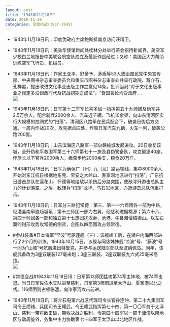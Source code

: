 ```yaml
---
layout: post
title: "1943年11月18日"
date: 2018-11-18
categories: 全面抗战(1937-1945)
---
```


<meta name="referrer" content="no-referrer" />

- 1943年11月18日讯：印度伪政府主席鲍斯抵南京访问汪精卫。 

- 1943年11月18日讯：美驻华使馆新闻处桂林分处举行茶会招待新闻界，美空军少校白兰地报告中美联合航空队成立及最近作战经过；又称：美国正大力帮助训练空军飞行员、机械员。 

- 1943年11月18日讯：作家王亚平、舒舍予、茅盾等53人致函国民党中央宣传部、中央图书杂志审查委员会和重庆市图书杂志审查处并呈行政院、蒋介石、孔祥熙，提出改进文化事业出版工作之意见14条。批评当局“对于文化出版事业之规定多沿训政时代及抗战初期之成法”，“吾国言论均受政府 ... <br/><img src="https://wx3.sinaimg.cn/large/aca367d8ly1fxcikxl2odj20c80cw0sw.jpg" />

- 1943年11月18日讯：日军第十二军军长喜多诚一指挥第五十九师团及伪军共2.5万余人，配合骑兵2000余人、汽车近千辆、飞机10余架，向山东清河区实行大规模的拉网式的“扫荡”。清河区八路军在民兵配合下，破袭日伪后方交通。一周内作战20次，攻克据点四处，炸毁日军汽车九辆，火车一列，破袭公路200里。 

- 1943年11月18日讯：山东滨海区八路军一部向赣榆城发起进攻。20日收复该城，全歼伪和平救国军第三十六师第七十一旅及县伪警备队，攻克碉堡40座，俘旅长以下官兵2000余人，缴获步枪2000余支，粮食20万斤。 

- 1943年11月18日讯：日军为确保广（州）九（龙）路运输线，集中8000余人开始对东江抗日根据地东莞、宝安之大岭山、客家洞地区进行“扫荡”。广东抗日游击总队在莲花山、怀德等地给敌以杀伤后分路突围，使敌寻歼游击总队主力的计划落空。之后，敌转兵“扫荡”龙华、乌石岩地区，亦遭游击总队沉重打击。 

- 1943年11月18日讯：日军分三路犯常德：第三、第一一六师团各一部为中路，经澧县南窜直趋城垣；第十三师团一部为右翼，经慈利进据桃源；第六十八、第四十师团各一部和独立第十七旅团扰汉寿、沧港、牛鼻滩侵陷德山。以左右翼的钳形攻势攻常德的侧背，企图以四面围攻占领常德。 

- #参战装备#日本海军“早波”号驱逐舰（三）：该舰竣工后，在濑户内海西部进行了2个月的训练。1943年10月15日，该舰与同级姊妹舰“凉波”号、“藤波”号一同为“山城”号航航进出特鲁克，并参与运送陆军部队至波纳佩岛。同年，该舰武备改为3座双联装127毫米炮；3座三联装、2座双联装九六式25毫米高炮。 <br/><img src="https://wx2.sinaimg.cn/large/aca367d8ly1fxbzi7h9pwj20hs0higq5.jpg" />

- #常德会战#1943年11月18日讯：日军第13师团猛攻第74军主阵地，被74军击退。当日日军佐佐木支队进至慈利，日军第3师团进至太浮山、夏家港以北之线。116师团则占领临澧，向漆家河攻击前进。 

- 1943年11月18日讯：蒋介石电第六战区代理司令长官孙连仲、第二十九集团军司令王缵绪、兵团司令王耀武，令王耀武指挥第七十四、第一〇〇军务于太浮山、慈利一带将敌击破，期收决战之胜利。令第四十四军以一部于津澧以南地区与敌周旋外，务集中主力协助第七十四军于太浮山以北地区作战。 

